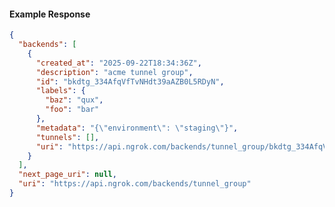 <!-- Code generated for API Clients. DO NOT EDIT. -->

#### Example Response

```json
{
  "backends": [
    {
      "created_at": "2025-09-22T18:34:36Z",
      "description": "acme tunnel group",
      "id": "bkdtg_334AfqVfTvNHdt39aAZB0L5RDyN",
      "labels": {
        "baz": "qux",
        "foo": "bar"
      },
      "metadata": "{\"environment\": \"staging\"}",
      "tunnels": [],
      "uri": "https://api.ngrok.com/backends/tunnel_group/bkdtg_334AfqVfTvNHdt39aAZB0L5RDyN"
    }
  ],
  "next_page_uri": null,
  "uri": "https://api.ngrok.com/backends/tunnel_group"
}
```
